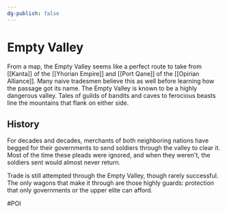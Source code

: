 ```yaml
---
dg-publish: false
---
```


# Empty Valley
From a map, the Empty Valley seems like a perfect route to take from [[Kanta]] of the [[Yhorian Empire]] and [[Port Qane]] of the [[Opirian Alliance]]. Many naive tradesmen believe this as well before learning how the passage got its name. The Empty Valley is known to be a highly dangerous valley. Tales of guilds of bandits and caves to ferocious beasts line the mountains that flank on either side. 

## History
For decades and decades, merchants of both neighboring nations have begged for their governments to send soldiers through the valley to clear it. Most of the time these pleads were ignored, and when they weren't, the soldiers sent would almost never return. 

Trade is still attempted through the Empty Valley, though rarely successful. The only wagons that make it through are those highly guards: protection that only governments or the upper elite can afford. 

#POI